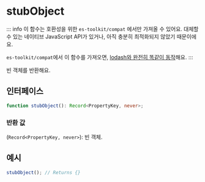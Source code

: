 # stubObject

::: info
이 함수는 호환성을 위한 `es-toolkit/compat` 에서만 가져올 수 있어요. 대체할 수 있는 네이티브 JavaScript API가 있거나, 아직 충분히 최적화되지 않았기 때문이에요.

`es-toolkit/compat`에서 이 함수를 가져오면, [lodash와 완전히 똑같이 동작](../../../compatibility.md)해요.
:::

빈 객체를 반환해요.

## 인터페이스

```typescript
function stubObject(): Record<PropertyKey, never>;
```

### 반환 값

(`Record<PropertyKey, never>`): 빈 객체.

## 예시

```typescript
stubObject(); // Returns {}
```
